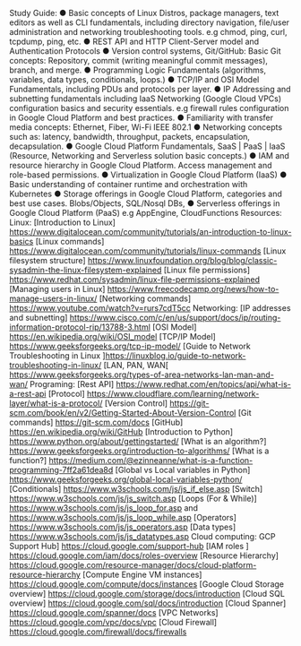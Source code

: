 Study Guide:
● Basic concepts of Linux Distros, package managers, text editors as well as CLI fundamentals, including directory navigation, file/user administration and networking troubleshooting tools. e.g chmod, ping, curl, tcpdump, ping, etc.
● REST API and HTTP Client-Server model and Authentication Protocols
● Version control systems, Git/GitHub: Basic Git concepts: Repository, commit (writing meaningful commit messages), branch, and merge.
● Programming Logic Fundamentals (algorithms, variables, data types, conditionals, loops.)
● TCP/IP and OSI Model Fundamentals, including PDUs and protocols per layer.
● IP Addressing and subnetting fundamentals including IaaS Networking (Google Cloud VPCs) configuration basics and security essentials. e.g firewall rules configuration in Google Cloud Platform and best practices.
● Familiarity with transfer media concepts: Ethernet, Fiber, Wi-Fi IEEE 802.1
● Networking concepts such as: latency, bandwidth, throughput, packets, encapsulation, decapsulation.
● Google Cloud Platform Fundamentals, SaaS | PaaS | IaaS (Resource, Networking and Serverless solution basic concepts.)
● IAM and resource hierarchy in Google Cloud Platform. Access management and role-based permissions.
● Virtualization in Google Cloud Platform (IaaS)
● Basic understanding of container runtime and orchestration with Kubernetes
● Storage offerings in Google Cloud Platform, categories and best use cases. Blobs/Objects, SQL/Nosql DBs,
● Serverless offerings in Google Cloud Platform (PaaS) e.g AppEngine, CloudFunctions
Resources:
Linux:
[Introduction to Linux] https://www.digitalocean.com/community/tutorials/an-introduction-to-linux-basics
[Linux commands] https://www.digitalocean.com/community/tutorials/linux-commands
[Linux filesystem structure] https://www.linuxfoundation.org/blog/blog/classic-sysadmin-the-linux-filesystem-explained
[Linux file permissions] https://www.redhat.com/sysadmin/linux-file-permissions-explained
[Managing users in Linux] https://www.freecodecamp.org/news/how-to-manage-users-in-linux/
[Networking commands] https://www.youtube.com/watch?v=rurs7cdT5cc
Networking:
[IP addresses and subnetting]
https://www.cisco.com/c/en/us/support/docs/ip/routing-information-protocol-rip/13788-3.html
[OSI Model] https://en.wikipedia.org/wiki/OSI_model
[TCP/IP Model] https://www.geeksforgeeks.org/tcp-ip-model/
[Guide to Network Troubleshooting in Linux ]https://linuxblog.io/guide-to-network-troubleshooting-in-linux/
[LAN, PAN, WAN[ https://www.geeksforgeeks.org/types-of-area-networks-lan-man-and-wan/
Programing:
[Rest API] https://www.redhat.com/en/topics/api/what-is-a-rest-api
[Protocol] https://www.cloudflare.com/learning/network-layer/what-is-a-protocol/
[Version Control] https://git-scm.com/book/en/v2/Getting-Started-About-Version-Control
[Git commands] https://git-scm.com/docs
[GitHub] https://en.wikipedia.org/wiki/GitHub
[Introduction to Python] https://www.python.org/about/gettingstarted/
[What is an algorithm?] https://www.geeksforgeeks.org/introduction-to-algorithms/
[What is a function?] https://medium.com/@ezinneanne/what-is-a-function-programming-7ff2a61dea8d
[Global vs Local variables in Python] https://www.geeksforgeeks.org/global-local-variables-python/
[Conditionals] https://www.w3schools.com/js/js_if_else.asp
[Switch] https://www.w3schools.com/js/js_switch.asp
[Loops (For & While)] https://www.w3schools.com/js/js_loop_for.asp and
https://www.w3schools.com/js/js_loop_while.asp
[Operators] https://www.w3schools.com/js/js_operators.asp
[Data types] https://www.w3schools.com/js/js_datatypes.asp
Cloud computing:
GCP Support Hub] https://cloud.google.com/support-hub
[IAM roles ] https://cloud.google.com/iam/docs/roles-overview
[Resource Hierarchy] https://cloud.google.com/resource-manager/docs/cloud-platform-resource-hierarchy
[Compute Engine VM instances] https://cloud.google.com/compute/docs/instances
[Google Cloud Storage overview] https://cloud.google.com/storage/docs/introduction
[Cloud SQL overview] https://cloud.google.com/sql/docs/introduction
[Cloud Spanner] https://cloud.google.com/spanner/docs
[VPC Networks] https://cloud.google.com/vpc/docs/vpc
[Cloud Firewall] https://cloud.google.com/firewall/docs/firewalls